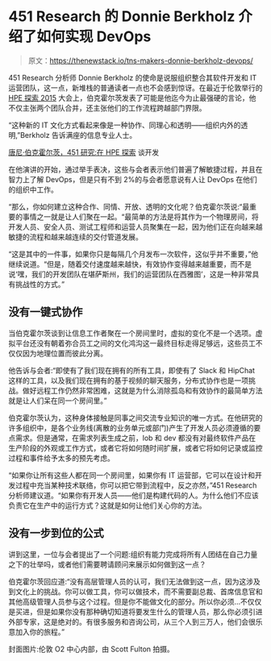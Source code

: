 # 451 Research 的 Donnie Berkholz 介绍了如何实现 DevOps

> 原文：<https://thenewstack.io/tns-makers-donnie-berkholz-devops/>

451 Research 分析师 Donnie Berkholz 的使命是说服组织整合其软件开发和 IT 运营团队，这一点，新堆栈的普通读者一点也不会感到惊讶。在最近于伦敦举行的 [HPE 探索 2015](https://thenewstack.io/hpe-discover-2015-enterprise-devops/) 大会上，伯克霍尔茨发表了可能是他迄今为止最强硬的言论，他不仅主张两个团队合并，还主张他们的工作流程跨越部门界限。

“这种新的 IT 文化方式看起来像是一种协作、同理心和透明——组织内外的透明,”Berkholz 告诉满座的信息专业人士。

[唐尼·伯克霍尔茨，451 研究:在 HPE 探索](https://thenewstack.simplecast.com/episodes/donnie-berkholz-451-research-talking-devops-at-hpe-discover) 谈开发

在他演讲的开始，通过举手表决，这些与会者表示他们普遍了解敏捷过程，并且在智力上了解 DevOps，但是只有不到 2%的与会者愿意说有人让 DevOps 在他们的组织中工作。

“那么，你如何建立这种合作、同情、开放、透明的文化呢？伯克霍尔茨说:“最重要的事情之一就是让人们聚在一起。“最简单的方法是将其作为一个物理房间，将开发人员、安全人员、测试工程师和运营人员聚集在一起，因为他们正在向越来越敏捷的流程和越来越连续的交付管道发展。

“这是其中的一件事，如果你只是每隔几个月发布一次软件，这似乎并不重要，”他继续说道。“但是，随着交付速度越来越快，有效协作变得越来越重要，而不是说‘嘿，我们的开发团队在堪萨斯州，我们的运营团队在西雅图’，这是一种非常具有挑战性的方式。”

## 没有一键式协作

当伯克霍尔茨谈到让信息工作者聚在一个房间里时，虚拟的变化不是一个选项。虚拟平台还没有朝着弥合员工之间的文化鸿沟这一最终目标走得足够远，这些员工不仅仅因为地理位置而彼此分离。

他告诉与会者:“即使有了我们现在拥有的所有工具，即使有了 Slack 和 HipChat 这样的工具，以及我们现在拥有的基于视频的聊天服务，分布式协作也是一项挑战。做好远程工作仍然非常困难，这就是为什么消除孤岛和有效协作的最简单方法就是让人们呆在同一个房间里。”

伯克霍尔茨认为，这种身体接触是同事之间交流专业知识的唯一方式。在他研究的许多组织中，是各个业务线(离散的业务单元或部门)产生了开发人员必须遵循的要点需求。但是通常，在需求列表生成之前，lob 和 dev 都没有对最终软件产品在生产阶段的外观或工作方式，或者它将如何随时间扩展，或者它将如何记录或监控过程和事件给予太多的预先考虑。

“如果你让所有这些人都在同一个房间里，如果你有 IT 运营部，它可以在设计和开发过程中充当某种技术联络，你可以把它带到流程中，反之亦然，”451 Research 分析师建议道。“如果你有开发人员——他们是构建代码的人。为什么他们不应该负责它在生产中的运行方式？这就是如何让他们关心你的方法。

## 没有一步到位的公式

讲到这里，一位与会者提出了一个问题:组织有能力完成将所有人团结在自己力量之下的壮举吗，或者他们需要聘请顾问来展示如何做到这一点？

伯克霍尔茨回应道:“没有高层管理人员的认可，我们无法做到这一点，因为这涉及到文化上的挑战。你可以做工具，你可以做技术，而不需要副总裁、首席信息官和其他高级管理人员参与这个过程。但是你不能做文化的部分。所以你必须…不仅仅是买进，但是如果你没有那种确切知道将要发生什么的管理人员，那么你必须引进外部专家，这是绝对的。有很多服务和咨询公司，从三个人到三万人，他们会很乐意加入你的旅程。”

封面图片:伦敦 O2 中心内部，由 Scott Fulton 拍摄。

<svg xmlns:xlink="http://www.w3.org/1999/xlink" viewBox="0 0 68 31" version="1.1"><title>Group</title> <desc>Created with Sketch.</desc></svg>